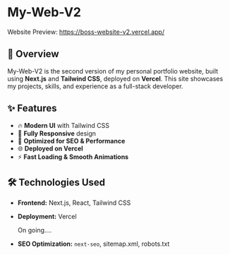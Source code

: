 # My-Web-V2

Website Preview: https://boss-website-v2.vercel.app/

## 🚀 Overview
My-Web-V2 is the second version of my personal portfolio website, built using **Next.js** and **Tailwind CSS**, deployed on **Vercel**. This site showcases my projects, skills, and experience as a full-stack developer.

## ✨ Features
- 🔥 **Modern UI** with Tailwind CSS
- 📱 **Fully Responsive** design
- 🚀 **Optimized for SEO & Performance**
- 🌐 **Deployed on Vercel**
- ⚡ **Fast Loading & Smooth Animations**

## 🛠️ Technologies Used
- **Frontend:** Next.js, React, Tailwind CSS
- **Deployment:** Vercel

  On going....
- **SEO Optimization:** `next-seo`, sitemap.xml, robots.txt
